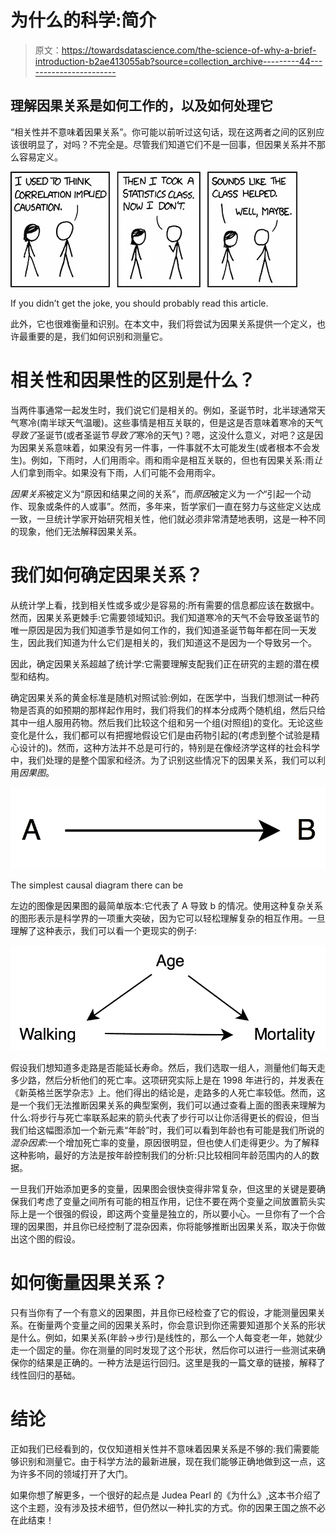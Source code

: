 # 为什么的科学:简介

> 原文：<https://towardsdatascience.com/the-science-of-why-a-brief-introduction-b2ae413055ab?source=collection_archive---------44----------------------->

## 理解因果关系是如何工作的，以及如何处理它

“相关性并不意味着因果关系”。你可能以前听过这句话，现在这两者之间的区别应该很明显了，对吗？不完全是。尽管我们知道它们不是一回事，但因果关系并不那么容易定义。

![](img/9c30745708bba69ebaea0822976f0126.png)

If you didn’t get the joke, you should probably read this article.

此外，它也很难衡量和识别。在本文中，我们将尝试为因果关系提供一个定义，也许最重要的是，我们如何识别和测量它。

# 相关性和因果性的区别是什么？

当两件事通常一起发生时，我们说它们是相关的。例如，圣诞节时，北半球通常天气寒冷(南半球天气温暖)。这些事情是相互关联的，但是这是否意味着寒冷的天气*导致了*圣诞节(或者圣诞节*导致了*寒冷的天气)？嗯，这没什么意义，对吧？这是因为因果关系意味着，如果没有另一件事，一件事就不太可能发生(或者根本不会发生)。例如，下雨时，人们用雨伞。雨和雨伞是相互关联的，但也有因果关系:雨*让*人们拿到雨伞。如果没有下雨，人们可能不会用雨伞。

*因果关系*被定义为“原因和结果之间的关系”，而*原因*被定义为*一个*“引起一个动作、现象或条件的人或事”。然而，多年来，哲学家们一直在努力与这些定义达成一致，一旦统计学家开始研究相关性，他们就必须非常清楚地表明，这是一种不同的现象，他们无法解释因果关系。

# 我们如何确定因果关系？

从统计学上看，找到相关性或多或少是容易的:所有需要的信息都应该在数据中。然而，因果关系更棘手:它需要领域知识。我们知道寒冷的天气不会导致圣诞节的唯一原因是因为我们知道季节是如何工作的，我们知道圣诞节每年都在同一天发生，因此我们知道为什么它们是相关的，我们知道这不是因为一个导致另一个。

因此，确定因果关系超越了统计学:它需要理解支配我们正在研究的主题的潜在模型和结构。

确定因果关系的黄金标准是随机对照试验:例如，在医学中，当我们想测试一种药物是否真的如预期的那样起作用时，我们将我们的样本分成两个随机组，然后只给其中一组人服用药物。然后我们比较这个组和另一个组(对照组)的变化。无论这些变化是什么，我们都可以有把握地假设它们是由药物引起的(考虑到整个试验是精心设计的)。然而，这种方法并不总是可行的，特别是在像经济学这样的社会科学中，我们处理的是整个国家和经济。为了识别这些情况下的因果关系，我们可以利用*因果图*。

![](img/10c490d68ff071115735325bd487564c.png)

The simplest causal diagram there can be

左边的图像是因果图的最简单版本:它代表了 A 导致 b 的情况。使用这种复杂关系的图形表示是科学界的一项重大突破，因为它可以轻松理解复杂的相互作用。一旦理解了这种表示，我们可以看一个更现实的例子:

![](img/f29e601ba55e6ce7eeee27ff8fa2caf6.png)

假设我们想知道多走路是否能延长寿命。然后，我们选取一组人，测量他们每天走多少路，然后分析他们的死亡率。这项研究实际上是在 1998 年进行的，并发表在《新英格兰医学杂志》上。他们得出的结论是，走路多的人死亡率较低。然而，这是一个我们无法推断因果关系的典型案例，我们可以通过查看上面的图表来理解为什么:将步行与死亡率联系起来的箭头代表了步行可以让你活得更长的假设，但当我们给这幅图添加一个新元素“年龄”时，我们可以看到年龄也有可能是我们所说的*混杂因素*:一个增加死亡率的变量，原因很明显，但也使人们走得更少。为了解释这种影响，最好的方法是按年龄控制我们的分析:只比较相同年龄范围内的人的数据。

一旦我们开始添加更多的变量，因果图会很快变得非常复杂，但这里的关键是要确保我们考虑了变量之间所有可能的相互作用，记住不要在两个变量之间放置箭头实际上是一个很强的假设，即这两个变量是独立的，所以要小心。一旦你有了一个合理的因果图，并且你已经控制了混杂因素，你将能够推断出因果关系，取决于你做出这个图的假设。

# 如何衡量因果关系？

只有当你有了一个有意义的因果图，并且你已经检查了它的假设，才能测量因果关系。在衡量两个变量之间的因果关系时，你会意识到你还需要知道那个关系的形状是什么。例如，如果关系(年龄->步行)是线性的，那么一个人每变老一年，她就少走一个固定的量。你在测量的同时发现了这个形状，然后你可以进行一些测试来确保你的结果是正确的。一种方法是运行回归。这里是我的一篇文章的链接，解释了线性回归的基础。

# 结论

正如我们已经看到的，仅仅知道相关性并不意味着因果关系是不够的:我们需要能够识别和测量它。由于科学方法的最新进展，现在我们能够正确地做到这一点，这为许多不同的领域打开了大门。

如果你想了解更多，一个很好的起点是 Judea Pearl 的《为什么》,这本书介绍了这个主题，没有涉及技术细节，但仍然以一种扎实的方式。你的因果王国之旅不必在此结束！